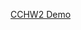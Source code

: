 [CCHW2 Demo](https://drive.google.com/file/d/1aOtYXBdal7HHU4VzDzQskR-OKV43HOKF/view?usp=share_link)
